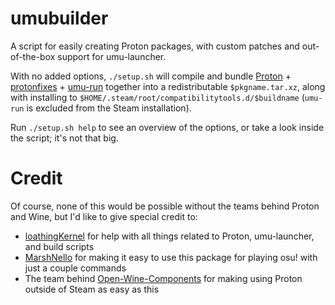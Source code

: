 # umubuilder
A script for easily creating Proton packages, with custom patches and out-of-the-box support for umu-launcher.

With no added options, `./setup.sh` will compile and bundle [Proton](https://github.com/GloriousEggroll/proton-ge-custom) + [protonfixes](https://github.com/Open-Wine-Components/umu-protonfixes) + [umu-run](https://github.com/Open-Wine-Components/umu-launcher) together into a redistributable `$pkgname.tar.xz`, along with installing to `$HOME/.steam/root/compatibilitytools.d/$buildname` (`umu-run` is excluded from the Steam installation). 

Run `./setup.sh help` to see an overview of the options, or take a look inside the script; it's not that big.

# Credit
Of course, none of this would be possible without the teams behind Proton and Wine, but I'd like to give special credit to:
- [loathingKernel](https://github.com/loathingKernel) for help with all things related to Proton, umu-launcher, and build scripts
- [MarshNello](https://github.com/NelloKudo/osu-winello) for making it easy to use this package for playing osu! with just a couple commands
- The team behind [Open-Wine-Components](https://github.com/Open-Wine-Components/) for making using Proton outside of Steam as easy as this
